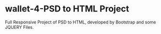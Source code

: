 # wallet-4-PSD to HTML Project
 Full Responsive Project of PSD to HTML, developed by Bootstrap and some JQUERY Files.
